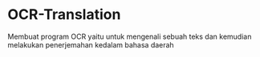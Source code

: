 # OCR-Translation
Membuat program OCR yaitu untuk mengenali sebuah teks dan kemudian melakukan penerjemahan kedalam bahasa daerah
